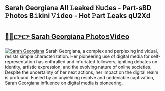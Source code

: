 ## Sarah Georgiana All 𝙻eaked 𝙽u𝚍es - Part-sBD 𝙿hotos B𝚒kini 𝚅𝚒deo - Hot 𝙿art 𝙻eaks qU2Xd

# <h2><a href="http://ld174vb.urlbe.top/?page=Sarah+Georgiana">🔗🔗👉👉 Sarah Georgiana P𝚑oto𝚜Vid𝚎o</a></h2>

[![Sarah Georgiana](https://i.imgur.com/eBuTRDB.gif)](http://ld174vb.urlbe.top/?page=Sarah+Georgiana)
Sarah Georgiana, a complex and perplexing individual, resists simple characterization. Her pioneering use of digital media for self-representation has enthralled and infuriated followers, igniting debates on identity, artistic expression, and the evolving nature of online societies. Despite the uncertainty of her next actions, her impact on the digital realm is profound. Fueled by an unyielding resolve and undeniable captivation, Sarah Georgiana influence on digital media is pioneering.
